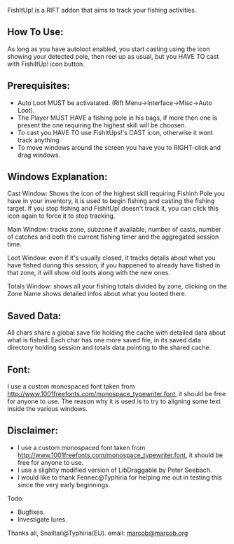 FishItUp! is a RIFT addon that aims to track your fishing activities.

How To Use:
-----------
As long as you have autoloot enabled, you start casting using the icon showing your detected pole, then reel up as usual, but you HAVE TO cast with FishiItUp! icon button.

Prerequisites:
--------------
- Auto Loot MUST be activatated. (Rift Menu->Interface->Misc->Auto Loot).
- The Player MUST HAVE a fishing pole in his bags, if more then one is present the one requiring the highest skill will be choosen.
- To cast you HAVE TO use FishItUps!'s CAST icon, otherwise it wont track anything.
- To move windows around the screen you have you to RIGHT-click and drag windows.

Windows Explanation:
--------------------
Cast Window: 
Shows the icon of the highest skill requiring Fishinh Pole you have in your inventory, it is used to begin fishing and 
casting the fishing target. If you stop fishing and FishItUp! doesn't track it, you can click this icon again to force it 
to stop tracking.

Main Window: 
tracks zone, subzone if available, number of casts, number of catches and both the current fishing timer and the 
aggregated session time.

Loot Window: 
even if it's usually closed, it tracks details about what you have fished during this session, if you happened
to already have fished in that zone, it will show old loots along with the new ones.

Totals Window: 
shows all your fishing totals divided by zone, clicking on the Zone Name shows detailed infos about what you
looted there.

Saved Data:
-----------
All chars share a global save file holding the cache with detailed data about what is fished. Each char has one more
saved file, in its saved data directory holding session and totals data pointing to the shared cache.

Font:
-----
I use a custom monospaced font taken from http://www.1001freefonts.com/monospace_typewriter.font, it should be free for anyone to use. 
The reason why it is used is to try to aligning some text inside the various windows.

Disclaimer:
-----------
- I use a custom monospaced font taken from http://www.1001freefonts.com/monospace_typewriter.font, it should be free for anyone to use.
- I use a slightly modified version of LibDraggable by Peter Seebach.
- I would like to thank Fennec@Typhiria for helping me out in testing this since the very early beginnings. 

Todo:
- Bugfixes.
- Investigate lures.


Thanks all, Snailtail@Typhiria(EU).
email: marcob@marcob.org
